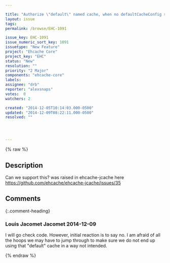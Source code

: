 ```yaml
---

title: "Authorize \"default\" named cache, when no defaultCacheConfig set?"
layout: issue
tags: 
permalink: /browse/EHC-1091

issue_key: EHC-1091
issue_numeric_sort_key: 1091
issuetype: "New Feature"
project: "Ehcache Core"
project_key: "EHC"
status: "New"
resolution: ""
priority: "2 Major"
components: "ehcache-core"
labels: 
assignee: "drb"
reporter: "alexsnaps"
votes:  0
watchers: 2

created: "2014-12-05T10:14:03.000-0500"
updated: "2014-12-09T08:22:11.000-0500"
resolved: ""




---
```


{% raw %}

## Description

<div markdown="1" class="description">

Can we support this? was raised in ehcache-jcache here
https://github.com/ehcache/ehcache-jcache/issues/35

</div>

## Comments


{:.comment-heading}
### **Louis Jacomet Jacomet** <span class="date">2014-12-09</span>

<div markdown="1" class="comment">

I will go check code.
However, initial reaction is to say no. I am afraid of all the hoops we may have to jump through to make sure we do not end up using that "default" cache in a way not intended.

</div>



{% endraw %}
